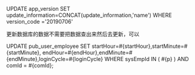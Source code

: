 UPDATE app_version SET update_information=CONCAT(update_information,'name') WHERE version_code ='20190706'

更新数据库的数据不需要把数据查出来然后去更新，可以


<update id="batchUpdateLoginTime" parameterType="pubUserEmployee">
    UPDATE pub_user_employee SET startHour=#{startHour},startMinute=#{startMinute},
        endHour=#{endHour},endMinute=#{endMinute},loginCycle=#{loginCycle} 
    WHERE sysEmpId IN (
    <foreach item="p" collection="sysEmpIds" separator=",">
        #{p}
    </foreach>
    ) AND comId = #{comId};
</update>